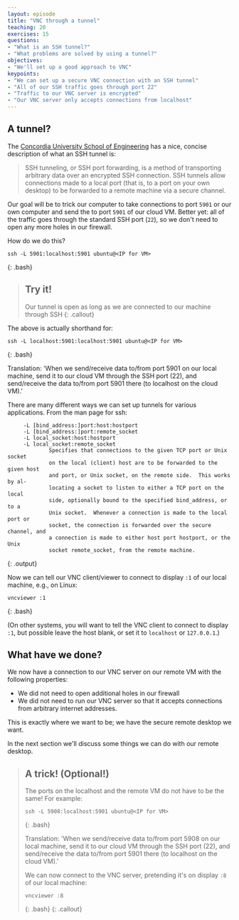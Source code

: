 ```yaml
---
layout: episode
title: "VNC through a tunnel"
teaching: 20
exercises: 15
questions:
- "What is an SSH tunnel?"
- "What problems are solved by using a tunnel?"
objectives:
- "We'll set up a good approach to VNC"
keypoints:
- "We can set up a secure VNC connection with an SSH tunnel"
- "All of our SSH traffic goes through port 22"
- "Traffic to our VNC server is encrypted"
- "Our VNC server only accepts connections from localhost"
---
```


## A tunnel?

The [Concordia University School of Engineering](https://www.concordia.ca/ginacody/aits/support/faq/ssh-tunnel.html) has a nice, concise description of
what an SSH tunnel is:

> SSH tunneling, or SSH port forwarding, is a method of transporting arbitrary data over an encrypted SSH connection. SSH tunnels allow connections made to a local port (that is, to a port on your own desktop) to be forwarded to a remote machine via a secure channel.

Our goal will be to trick our computer to take connections to port `5901` or our
own computer and send the to port `5901` of our cloud VM. Better yet: all of the traffic
goes through the standard SSH port (`22`), so we don't need to open any more
holes in our firewall.

How do we do this?

~~~
ssh -L 5901:localhost:5901 ubuntu@<IP for VM>
~~~
{: .bash}

> ## Try it!
>
> Our tunnel is open as long as we are connected to our machine through SSH
{: .callout}

The above is actually shorthand for:

~~~
ssh -L localhost:5901:localhost:5901 ubuntu@<IP for VM>
~~~
{: .bash}

Translation: 'When we send/receive data to/from port 5901 on our local machine, send it to our cloud VM through the SSH port (22), and send/receive the data to/from port 5901 there (to localhost on the cloud VM).'

There are many different ways we can set up tunnels for various applications.
From the man page for ssh:

~~~
     -L [bind_address:]port:host:hostport
     -L [bind_address:]port:remote_socket
     -L local_socket:host:hostport
     -L local_socket:remote_socket
             Specifies that connections to the given TCP port or Unix socket
             on the local (client) host are to be forwarded to the given host
             and port, or Unix socket, on the remote side.  This works by al‐
             locating a socket to listen to either a TCP port on the local
             side, optionally bound to the specified bind_address, or to a
             Unix socket.  Whenever a connection is made to the local port or
             socket, the connection is forwarded over the secure channel, and
             a connection is made to either host port hostport, or the Unix
             socket remote_socket, from the remote machine.

~~~
{: .output}

Now we can tell our VNC client/viewer to connect to display `:1` of
our local machine, e.g., on Linux:

~~~
vncviewer :1
~~~
{: .bash}

(On other systems, you will want to tell the VNC client to connect to display `:1`,
but possible leave the host blank, or set it to `localhost` or `127.0.0.1`.)

## What have we done?

We now have a connection to our VNC server on our remote VM with the following
properties:

* We did not need to open additional holes in our firewall
* We did not need to run our VNC server so that it accepts connections
  from arbitrary internet addresses.

This is exactly where we want to be; we have the secure remote desktop we want.

In the next section we'll discuss some things we can do with our
remote desktop.

> ## A trick! (Optional!)
>
> The ports on the localhost and the remote VM do not have to be the same!
> For example:
>
> ~~~
> ssh -L 5908:localhost:5901 ubuntu@<IP for VM>
> ~~~
> {: .bash}
>
> Translation: 'When we send/receive data to/from port 5908 on our local machine, send it to our cloud VM through the SSH port (22), and send/receive the data to/from port 5901 there (to localhost on the cloud VM).'
>
> We can now connect to the VNC server, pretending it's on display `:8` of our local
machine:
>
> ~~~
> vncviewer :8
> ~~~
> {: .bash}
{: .callout}